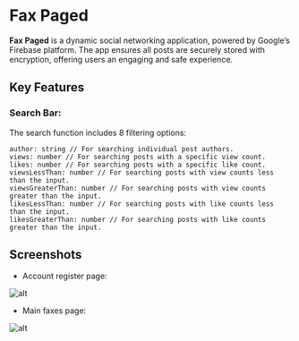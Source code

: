 # Fax Paged

**Fax Paged** is a dynamic social networking application, powered by Google’s Firebase platform. The app ensures all posts are securely stored with encryption, offering users an engaging and safe experience.

## Key Features

### Search Bar:
The search function includes 8 filtering options:
```
author: string // For searching individual post authors.
views: number // For searching posts with a specific view count.
likes: number // For searching posts with a specific like count.
viewsLessThan: number // For searching posts with view counts less than the input.
viewsGreaterThan: number // For searching posts with view counts greater than the input.
likesLessThan: number // For searching posts with like counts less than the input.
likesGreaterThan: number // For searching posts with like counts greater than the input.
```
## Screenshots

- Account register page:

![alt](https://blogger.googleusercontent.com/img/a/AVvXsEgMIlwQC-jFx5La0S5TLe1X5v5O61OmZEc5U7JFTAbPrdTurZ1SQyl-QuB5dYlrbnTE_1aDaXjLTuNIOmaZKxqILiXB-9et3nOldLYP-dXIBMxNMkfl42hFxqkY5NFfBWMaFy6qDnyrV4NFAjpihqU_qkGKiXUbNBJj2wj7uUp3vFVjyeWwa2wl-79oVh4=w945-h600-p-k-no-nu)
- Main faxes page:
  
![alt](https://blogger.googleusercontent.com/img/a/AVvXsEhAqmYBB6jhfFv-hmipzaqc5d22nNY5J5jLmLKwE7JzkSi2nwWM1lto5ex2wmFIuo5xH_IPhtk62pQ8aGFJ8gAAA-izHAM2Dkq9j4Z0DvHvMqAZWVN1EQqN6p-C3-5FXTCZxVA-oT0MUQWht0khqjXpfkvwH7znBhdHhTj6BlBA1k6GQuwd5lbMMLSPU4s)
